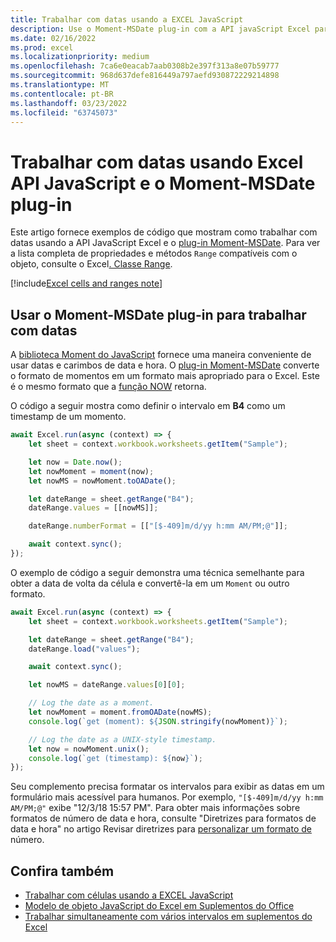 ```yaml
---
title: Trabalhar com datas usando a EXCEL JavaScript
description: Use o Moment-MSDate plug-in com a API javaScript Excel para trabalhar com datas.
ms.date: 02/16/2022
ms.prod: excel
ms.localizationpriority: medium
ms.openlocfilehash: 7ca6e0eacab7aab0308b2e397f313a8e07b59777
ms.sourcegitcommit: 968d637defe816449a797aefd930872229214898
ms.translationtype: MT
ms.contentlocale: pt-BR
ms.lasthandoff: 03/23/2022
ms.locfileid: "63745073"
---
```

# <a name="work-with-dates-using-the-excel-javascript-api-and-the-moment-msdate-plug-in"></a>Trabalhar com datas usando Excel API JavaScript e o Moment-MSDate plug-in

Este artigo fornece exemplos de código que mostram como trabalhar com datas usando a API JavaScript Excel e o [plug-in Moment-MSDate](https://www.npmjs.com/package/moment-msdate). Para ver a lista completa de propriedades e métodos `Range` compatíveis com o objeto, consulte o Excel[. Classe Range](/javascript/api/excel/excel.range).

[!include[Excel cells and ranges note](../includes/note-excel-cells-and-ranges.md)]

## <a name="use-the-moment-msdate-plug-in-to-work-with-dates"></a>Usar o Moment-MSDate plug-in para trabalhar com datas

A [biblioteca Moment do JavaScript](https://momentjs.com/) fornece uma maneira conveniente de usar datas e carimbos de data e hora. O [plug-in Moment-MSDate](https://www.npmjs.com/package/moment-msdate) converte o formato de momentos em um formato mais apropriado para o Excel. Este é o mesmo formato que a [função NOW](https://support.microsoft.com/office/3337fd29-145a-4347-b2e6-20c904739c46) retorna.

O código a seguir mostra como definir o intervalo em **B4** como um timestamp de um momento.

```js
await Excel.run(async (context) => {
    let sheet = context.workbook.worksheets.getItem("Sample");

    let now = Date.now();
    let nowMoment = moment(now);
    let nowMS = nowMoment.toOADate();

    let dateRange = sheet.getRange("B4");
    dateRange.values = [[nowMS]];

    dateRange.numberFormat = [["[$-409]m/d/yy h:mm AM/PM;@"]];

    await context.sync();
});
```

O exemplo de código a seguir demonstra uma técnica semelhante para obter a data de volta da célula e convertê-la em um `Moment` ou outro formato.

```js
await Excel.run(async (context) => {
    let sheet = context.workbook.worksheets.getItem("Sample");

    let dateRange = sheet.getRange("B4");
    dateRange.load("values");

    await context.sync();

    let nowMS = dateRange.values[0][0];

    // Log the date as a moment.
    let nowMoment = moment.fromOADate(nowMS);
    console.log(`get (moment): ${JSON.stringify(nowMoment)}`);

    // Log the date as a UNIX-style timestamp.
    let now = nowMoment.unix();
    console.log(`get (timestamp): ${now}`);
});
```

Seu complemento precisa formatar os intervalos para exibir as datas em um formulário mais acessível para humanos. Por exemplo, `"[$-409]m/d/yy h:mm AM/PM;@"` exibe "12/3/18 15:57 PM". Para obter mais informações sobre formatos de número de data e hora, consulte "Diretrizes para formatos de data e hora" no artigo Revisar diretrizes para [personalizar um formato de](https://support.microsoft.com/office/c0a1d1fa-d3f4-4018-96b7-9c9354dd99f5) número.

## <a name="see-also"></a>Confira também

- [Trabalhar com células usando a EXCEL JavaScript](excel-add-ins-cells.md)
- [Modelo de objeto JavaScript do Excel em Suplementos do Office](excel-add-ins-core-concepts.md)
- [Trabalhar simultaneamente com vários intervalos em suplementos do Excel](excel-add-ins-multiple-ranges.md)

